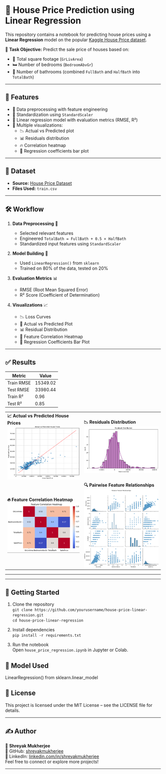 # 🏡 House Price Prediction using Linear Regression

This repository contains a notebook for predicting house prices using a **Linear Regression** model on the popular [Kaggle House Price dataset](https://www.kaggle.com/competitions/house-prices-advanced-regression-techniques). 

📌 **Task Objective:**
Predict the sale price of houses based on:
- 🧱 Total square footage (`GrLivArea`)
- 🛏️ Number of bedrooms (`BedroomAbvGr`)
- 🛁 Number of bathrooms (combined `FullBath` and `HalfBath` into `TotalBath`)

---

## 🔧 Features

- 🔹 Data preprocessing with feature engineering
- 🔹 Standardization using `StandardScaler`
- 🔹 Linear regression model with evaluation metrics (RMSE, R²)
- 🔹 Multiple visualizations:
  - 📉 Actual vs Predicted plot
  - 📊 Residuals distribution
  - 🔥 Correlation heatmap
  - 📌 Regression coefficients bar plot

---

## 📂 Dataset

- **Source:** [House Price Dataset](https://www.kaggle.com/competitions/house-prices-advanced-regression-techniques)
- **Files Used:** `train.csv`

---


## 🛠️ Workflow

1. **Data Preprocessing** 🔧
   - Selected relevant features
   - Engineered `TotalBath = FullBath + 0.5 × HalfBath`
   - Standardized input features using `StandardScaler`

2. **Model Building** 🤖
   - Used `LinearRegression()` from `sklearn`
   - Trained on 80% of the data, tested on 20%

3. **Evaluation Metrics** 📊
   - RMSE (Root Mean Squared Error)
   - R² Score (Coefficient of Determination)

4. **Visualizations** 📈
   - 📉 Loss Curves
   - 🎯 Actual vs Predicted Plot
   - 📊 Residual Distribution
   - 🧱 Feature Correlation Heatmap
   - 📌 Regression Coefficients Bar Plot

---

## ✅ Results

| Metric        | Value      |
|---------------|------------|
| Train RMSE    | 15349.02   |
| Test RMSE     | 33980.44   |
| Train R²      | 0.96       |
| Test R²       | 0.85       |


<table>
  <tr>
    <td>
      <strong>📈 Actual vs Predicted House Prices</strong><br>
      <img src="output_images/Actual vs Predicted House Prices.png" width="400">
    </td>
    <td>
      <strong>📉 Residuals Distribution</strong><br>
      <img src="output_images/Residuals Distribution.png" width="400">
    </td>
  </tr>
  <tr>
    <td>
      <strong>🔥 Feature Correlation Heatmap</strong><br>
      <img src="output_images/Feature Correlation Heatmap.png" width="400">
    </td>
    <td>
      <strong>🔍 Pairwise Feature Relationships</strong><br>
      <img src="output_images/Pairwise Feature Relationships.png" width="400">
    </td>
  </tr>
</table>


---

---
## 🚀 Getting Started

1. Clone the repository  
   `git clone https://github.com/yourusername/house-price-linear-regression.git`  
   `cd house-price-linear-regression`

2. Install dependencies  
   `pip install -r requirements.txt`

3. Run the notebook  
   Open `house_price_regression.ipynb` in Jupyter or Colab.

## 🧠 Model Used  
LinearRegression() from sklearn.linear_model


## 📌 License  
This project is licensed under the MIT License – see the LICENSE file for details.

---

## ✍️ Author  
👤 **Shreyak Mukherjee**  
📂 GitHub: [shreyakmukherjee](https://github.com/shreyakmukherjee)  
🔗 LinkedIn: [linkedin.com/in/shreyakmukherjee](https://www.linkedin.com/in/shreyak-mukherjee-203558275/)  
Feel free to connect or explore more projects!

---
